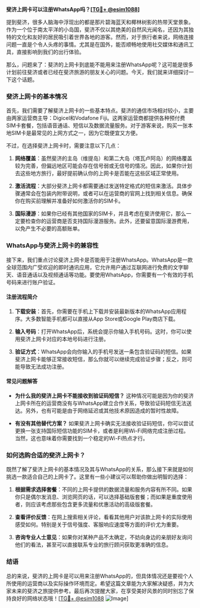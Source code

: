 **斐济上网卡可以注册WhatsApp吗？[[TG💪+ @esim1088](https://t.me/s/esim1088)]**

提到斐济，很多人脑海中浮现出的都是那片碧海蓝天和椰林树影的热带天堂景象。作为一个位于南太平洋的小岛国，斐济不仅以其绝美的自然风光闻名，还因为其独特的文化和友好的居民吸引着世界各地的游客。然而，对于旅行者来说，网络连接问题一直是个令人头疼的事情。尤其是在国外，能否顺畅地使用社交媒体和通讯工具，直接影响到我们的出行体验。

那么，问题来了：斐济的上网卡到底能不能用来注册WhatsApp呢？这可能是很多计划前往斐济或者已经在斐济旅游的朋友关心的问题。今天，我们就来详细探讨一下这个话题。

### 斐济上网卡的基本情况

首先，我们需要了解斐济上网卡的一些基本特点。斐济的通信市场相对较小，主要由两家运营商主导：Digicel和Vodafone Fiji。这两家运营商都提供各种预付费SIM卡套餐，包括语音通话、短信以及数据流量服务。对于游客来说，购买一张本地SIM卡是最常见的上网方式之一，因为它既便宜又方便。

不过，在选择斐济上网卡时，需要注意以下几点：

1. **网络覆盖**：虽然斐济的主岛（维提岛）和第二大岛（塔瓦卢阿岛）的网络覆盖较为完善，但偏远地区可能会存在信号弱或无信号的情况。因此，如果你计划去这些地方旅行，最好提前确认你的上网卡是否能在这些区域正常使用。
   
2. **激活流程**：大部分斐济上网卡都需要通过发送特定格式的短信来激活。具体步骤通常会在包装内附带说明，或者可以在运营商的官网上找到相关信息。确保你在购买前理解并准备好如何激活你的SIM卡。

3. **国际漫游**：如果你已经有其他国家的SIM卡，并且考虑在斐济使用它，那么一定要检查你的运营商是否支持国际漫游服务。此外，还要留意国际漫游费用，以免产生不必要的高额账单。

### WhatsApp与斐济上网卡的兼容性

接下来，我们重点讨论斐济上网卡是否能用于注册WhatsApp。WhatsApp是一款全球范围内广受欢迎的即时通讯应用，它允许用户通过互联网进行免费的文字聊天、语音通话以及视频通话等功能。要使用WhatsApp，你需要有一个有效的手机号码来进行账户验证。

#### 注册流程简介

1. **下载安装**：首先，你需要在手机上下载并安装最新版本的WhatsApp应用程序。大多数智能手机都可以直接从App Store或Google Play商店下载。
   
2. **输入号码**：打开WhatsApp后，系统会提示你输入手机号码。这时，你可以使用斐济上网卡对应的本地号码进行注册。

3. **验证方式**：WhatsApp会向你输入的手机号发送一条包含验证码的短信。如果斐济上网卡能够正常接收短信，那么你就可以继续完成验证步骤；反之，则可能导致无法成功注册。

#### 常见问题解答

- **为什么我的斐济上网卡不能接收到验证码短信？**
  这种情况可能是因为你的斐济上网卡所在的运营商没有与WhatsApp建立合作关系，导致验证码短信无法送达。另外，也有可能是由于网络延迟或其他技术原因造成的暂时性故障。

- **有没有其他替代方案？**
  如果斐济上网卡确实无法接收验证码短信，你可以尝试更换一张支持国际短信功能的SIM卡，或者是利用Wi-Fi网络完成注册过程。当然，这也意味着你需要找到一个稳定的Wi-Fi热点才行。

### 如何选购合适的斐济上网卡？

既然了解了斐济上网卡的基本情况及其与WhatsApp的关系，那么接下来就是如何挑选一款适合自己的上网卡了。这里有一些小建议可以帮助你做出明智的选择：

1. **根据需求选择套餐**：不同的上网卡提供的数据流量和服务内容有所不同。如果你只是偶尔发消息、浏览网页的话，可以选择基础版套餐；而如果是重度使用者，则应该考虑那些包含更多流量和优惠活动的高级版套餐。

2. **查看评价反馈**：在网上搜索相关评论，看看其他用户对该款上网卡的实际使用感受如何。特别是关于信号强度、客服响应速度等方面的评价尤为重要。

3. **咨询专业人士意见**：如果你对某种产品不太确定，不妨向身边的亲朋好友询问他们的看法，甚至可以直接联系专业的旅行顾问获取更准确的信息。

### 结语

总的来说，斐济的上网卡是可以用来注册WhatsApp的，但具体情况还是要视个人所使用的运营商以及实际操作环境而定。希望这篇文章能为大家解决疑惑，并为大家未来的斐济之旅提供参考。最后再次提醒大家，在享受美好风景的同时别忘了保持良好的网络状态哦！[[TG💪+ @esim1088](https://t.me/s/esim1088) ![Image](https://i.postimg.cc/4NQfJmqS/Snipaste-2025-05-13-00-14-12.png)]